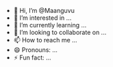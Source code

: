 - 👋 Hi, I’m @Maanguvu
- 👀 I’m interested in ...
- 🌱 I’m currently learning ...
- 💞️ I’m looking to collaborate on ...
- 📫 How to reach me ...
- 😄 Pronouns: ...
- ⚡ Fun fact: ...

<!---
Maanguvu/Maanguvu is a ✨ special ✨ repository because its `README.md` (this file) appears on your GitHub profile.
You can click the Preview link to take a look at your changes.
--->
